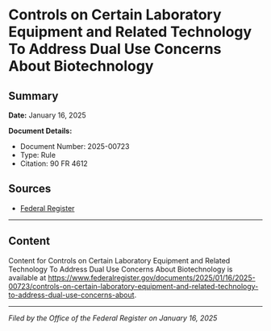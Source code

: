 # Controls on Certain Laboratory Equipment and Related Technology To Address Dual Use Concerns About Biotechnology

## Summary

**Date:** January 16, 2025

**Document Details:**
- Document Number: 2025-00723
- Type: Rule
- Citation: 90 FR 4612

## Sources
- [Federal Register](https://www.federalregister.gov/documents/2025/01/16/2025-00723/controls-on-certain-laboratory-equipment-and-related-technology-to-address-dual-use-concerns-about)

---

## Content

Content for Controls on Certain Laboratory Equipment and Related Technology To Address Dual Use Concerns About Biotechnology is available at https://www.federalregister.gov/documents/2025/01/16/2025-00723/controls-on-certain-laboratory-equipment-and-related-technology-to-address-dual-use-concerns-about.

---

*Filed by the Office of the Federal Register on January 16, 2025*
